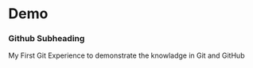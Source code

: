 # Demo
### Github Subheading
My First Git Experience to demonstrate the knowladge in Git and GitHub
